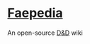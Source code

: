 # [Faepedia](https://doesnotsitproperly.github.io/faepedia/)
An open-source [D&D](https://en.wikipedia.org/wiki/Dungeons_%26_Dragons) wiki
